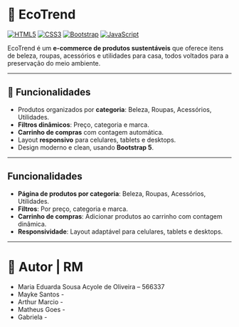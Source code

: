 # 🌿 EcoTrend

[![HTML5](https://img.shields.io/badge/HTML5-E34F26?style=flat&logo=html5&logoColor=white)](https://developer.mozilla.org/pt-BR/docs/Web/HTML) 
[![CSS3](https://img.shields.io/badge/CSS3-1572B6?style=flat&logo=css3&logoColor=white)](https://developer.mozilla.org/pt-BR/docs/Web/CSS)
[![Bootstrap](https://img.shields.io/badge/Bootstrap-7952B3?style=flat&logo=bootstrap&logoColor=white)](https://getbootstrap.com/)
[![JavaScript](https://img.shields.io/badge/JavaScript-F7DF1E?style=flat&logo=javascript&logoColor=black)](https://developer.mozilla.org/pt-BR/docs/Web/JavaScript)

EcoTrend é um **e-commerce de produtos sustentáveis** que oferece itens de beleza, roupas, acessórios e utilidades para casa, todos voltados para a preservação do meio ambiente.

---

## 🚀 Funcionalidades

- Produtos organizados por **categoria**: Beleza, Roupas, Acessórios, Utilidades.
- **Filtros dinâmicos**: Preço, categoria e marca.
- **Carrinho de compras** com contagem automática.
- Layout **responsivo** para celulares, tablets e desktops.
- Design moderno e clean, usando **Bootstrap 5**.

---

## Funcionalidades

- **Página de produtos por categoria**: Beleza, Roupas, Acessórios, Utilidades.
- **Filtros**: Por preço, categoria e marca.
- **Carrinho de compras**: Adicionar produtos ao carrinho com contagem dinâmica.
- **Responsividade**: Layout adaptável para celulares, tablets e desktops.

---
# 👤 Autor | RM
- Maria Eduarda Sousa Acyole de Oliveira – 566337
- Mayke Santos - 
- Arthur Marcio -
- Matheus Goes -
- Gabriela  - 
